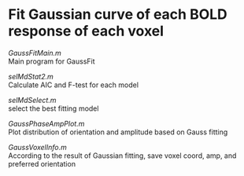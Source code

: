 # Fit Gaussian curve of each BOLD response of each voxel

*GaussFitMain.m* <br />
Main program for GaussFit <br />

*selMdStat2.m* <br />
Calculate AIC and F-test for each model <br />

*selMdSelect.m* <br />
select the best fitting model <br />

*GaussPhaseAmpPlot.m* <br />
Plot distribution of orientation and amplitude based on Gauss fitting <br />

*GaussVoxelInfo.m* <br />
According to the result of Gaussian fitting, save voxel coord, amp, and preferred orientation <br />
